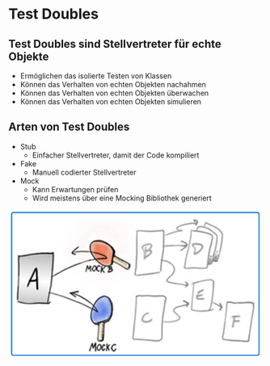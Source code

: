 ﻿# Test Doubles

## Test Doubles sind Stellvertreter für echte Objekte

- Ermöglichen das isolierte Testen von Klassen
- Können das Verhalten von echten Objekten nachahmen
- Können das Verhalten von echten Objekten überwachen
- Können das Verhalten von echten Objekten simulieren
<p>

## Arten von Test Doubles
- Stub
	- Einfacher Stellvertreter, damit der Code kompiliert
- Fake	
	- Manuell codierter Stellvertreter
- Mock
	- Kann Erwartungen prüfen
	- Wird meistens über eine Mocking Bibliothek generiert

![](Mocking.jpg)
